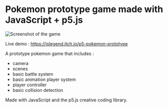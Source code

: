 # Pokemon prototype game made with JavaScript + p5.js

![Screenshot of the game](./screenshot.png)

Live demo : https://jslegend.itch.io/p5-pokemon-prototype

A prototype pokemon game that includes :

- camera
- scenes
- basic battle system
- basic animation player system
- player controller
- basic collision detection

Made with JavaScript and the p5.js creative coding library.

